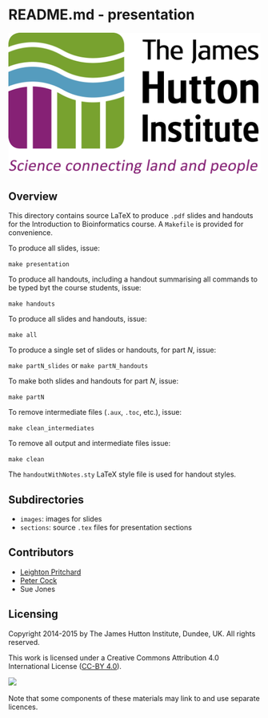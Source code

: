 # README.md - presentation

![../images/JHI_STRAP_Web.png](../images/JHI_STRAP_Web.png)

## Overview 

This directory contains source LaTeX to produce `.pdf` slides and handouts for the Introduction to Bioinformatics course. A `Makefile` is provided for convenience.

To produce all slides, issue:

`make presentation`

To produce all handouts, including a handout summarising all commands to be typed byt the course students, issue:

`make handouts`

To produce all slides and handouts, issue:

`make all`

To produce a single set of slides or handouts, for part *N*, issue:

`make partN_slides` or
`make partN_handouts`

To make both slides and handouts for part *N*, issue: 

`make partN`

To remove intermediate files (`.aux`, `.toc`, etc.), issue:

`make clean_intermediates`

To remove all output and intermediate files issue:

`make clean`

The `handoutWithNotes.sty` LaTeX style file is used for handout styles.

## Subdirectories

* `images`: images for slides
* `sections`: source `.tex` files for presentation sections

## Contributors

* [Leighton Pritchard](https://github.com/widdowquinn)
* [Peter Cock](https://github.com/peterjc)
* Sue Jones

## Licensing

Copyright 2014-2015 by The James Hutton Institute, Dundee, UK. All rights reserved.

This work is licensed under a Creative Commons Attribution 4.0 International License ([CC-BY 4.0](http://creativecommons.org/licenses/by/4.0/)).

![](http://i.creativecommons.org/l/by/4.0/88x31.png)

Note that some components of these materials may link to and use separate licences.